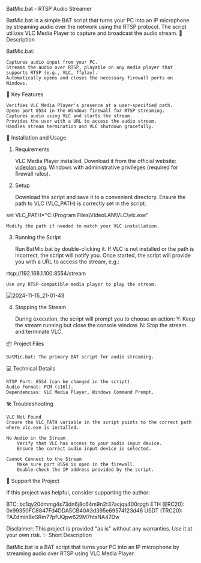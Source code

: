 BatMic.bat - RTSP Audio Streamer

BatMic.bat is a simple BAT script that turns your PC into an IP microphone by streaming audio over the network using the RTSP protocol. The script utilizes VLC Media Player to capture and broadcast the audio stream.
📝 Description

BatMic.bat:

    Captures audio input from your PC.
    Streams the audio over RTSP, playable on any media player that supports RTSP (e.g., VLC, ffplay).
    Automatically opens and closes the necessary firewall ports on Windows.

🔧 Key Features

    Verifies VLC Media Player's presence at a user-specified path.
    Opens port 8554 in the Windows firewall for RTSP streaming.
    Captures audio using VLC and starts the stream.
    Provides the user with a URL to access the audio stream.
    Handles stream termination and VLC shutdown gracefully.

🚀 Installation and Usage
1. Requirements

    VLC Media Player installed. Download it from the official website: [videolan.org](https://www.videolan.org/).
    Windows with administrative privileges (required for firewall rules).

2. Setup

    Download the script and save it to a convenient directory.
    Ensure the path to VLC (VLC_PATH) is correctly set in the script:

set VLC_PATH="C:\Program Files\VideoLAN\VLC\vlc.exe"


    Modify the path if needed to match your VLC installation.

3. Running the Script

    Run BatMic.bat by double-clicking it.
    If VLC is not installed or the path is incorrect, the script will notify you.
    Once started, the script will provide you with a URL to access the stream, e.g.:

rtsp://192.168.1.100:8554/stream


    Use any RTSP-compatible media player to play the stream.

![2024-11-15_21-01-43](https://github.com/user-attachments/assets/90ba5058-2250-4a32-ab56-88e85b5d0a23)


4. Stopping the Stream

    During execution, the script will prompt you to choose an action:
        Y: Keep the stream running but close the console window.
        N: Stop the stream and terminate VLC.

📦 Project Files

    BatMic.bat: The primary BAT script for audio streaming.

💻 Technical Details

    RTSP Port: 8554 (can be changed in the script).
    Audio Format: PCM (s16l).
    Dependencies: VLC Media Player, Windows Command Prompt.

🛠 Troubleshooting

    VLC Not Found
    Ensure the VLC_PATH variable in the script points to the correct path where vlc.exe is installed.

    No Audio in the Stream
        Verify that VLC has access to your audio input device.
        Ensure the correct audio input device is selected.

    Cannot Connect to the Stream
        Make sure port 8554 is open in the firewall.
        Double-check the IP address provided by the script.

💖 Support the Project

If this project was helpful, consider supporting the author:

BTC: bc1qy20dmmg4s73dn6j8c64m9n2t37acjqa400rpgh
ETH (ERC20): 0x99350FC8847Fd4DDA5CB40A3d395e69574123d46
USDT (TRC20): TAZdminBeSRm77pfUQpw629M7htsNA47Dw

Disclaimer: This project is provided "as is" without any warranties. Use it at your own risk.
✨ Short Description

BatMic.bat is a BAT script that turns your PC into an IP microphone by streaming audio over RTSP using VLC Media Player.
